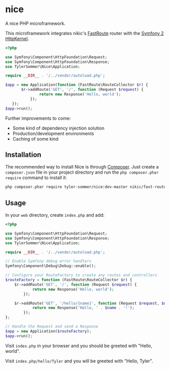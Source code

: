 nice
====

A nice PHP microframework.

This microframework integrates nikic's [FastRoute](https://github.com/nikic/FastRoute) router with the [Symfony 2 HttpKernel](https://github.com/symfony/http-kernel).

```php
<?php

use Symfony\Component\HttpFoundation\Request;
use Symfony\Component\HttpFoundation\Response;
use TylerSommer\Nice\Application;

require __DIR__ . '/../vendor/autoload.php';

$app = new Application(function (FastRoute\RouteCollector $r) {
       $r->addRoute('GET', '/', function (Request $request) {
               return new Response('Hello, world');
           });
   });
$app->run();
```

Further improvements to come:

* Some kind of dependency injection solution
* Production/development environments
* Caching of some kind


Installation
------------

The recommended way to install Nice is through [Composer](http://getcomposer.org/). Just create a
``composer.json`` file in your project directory and run the ``php composer.phar require`` command to
install it:

```bash
php composer.phar require tyler-sommer/nice:dev-master nikic/fast-route:dev-master
```


Usage
-----

In your `web` directory, create `index.php` and add:

```php
<?php

use Symfony\Component\HttpFoundation\Request;
use Symfony\Component\HttpFoundation\Response;
use TylerSommer\Nice\Application;

require __DIR__ . '/../vendor/autoload.php';

// Enable Symfony debug error handlers
Symfony\Component\Debug\Debug::enable();

// Configure your RouteFactory to create any routes and controllers
$routeFactory = function (FastRoute\RouteCollector $r) {
    $r->addRoute('GET', '/', function (Request $request) {
            return new Response('Hello, world');
        });

    $r->addRoute('GET', '/hello/{name}', function (Request $request, $name) {
            return new Response('Hello, ' . $name . '!');
        });
};

// Handle the Request and send a Response
$app = new Application($routeFactory);
$app->run();
```

Visit `index.php` in your browser and you should be greeted with "Hello, world".

Visit `index.php/hello/Tyler` and you will be greeted with "Hello, Tyler".
